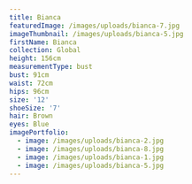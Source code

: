 ```yaml
---
title: Bianca
featuredImage: /images/uploads/bianca-7.jpg
imageThumbnail: /images/uploads/bianca-5.jpg
firstName: Bianca
collection: Global
height: 156cm
measurementType: bust
bust: 91cm
waist: 72cm
hips: 96cm
size: '12'
shoeSize: '7'
hair: Brown
eyes: Blue
imagePortfolio:
  - image: /images/uploads/bianca-2.jpg
  - image: /images/uploads/bianca-8.jpg
  - image: /images/uploads/bianca-1.jpg
  - image: /images/uploads/bianca-5.jpg
---
```


